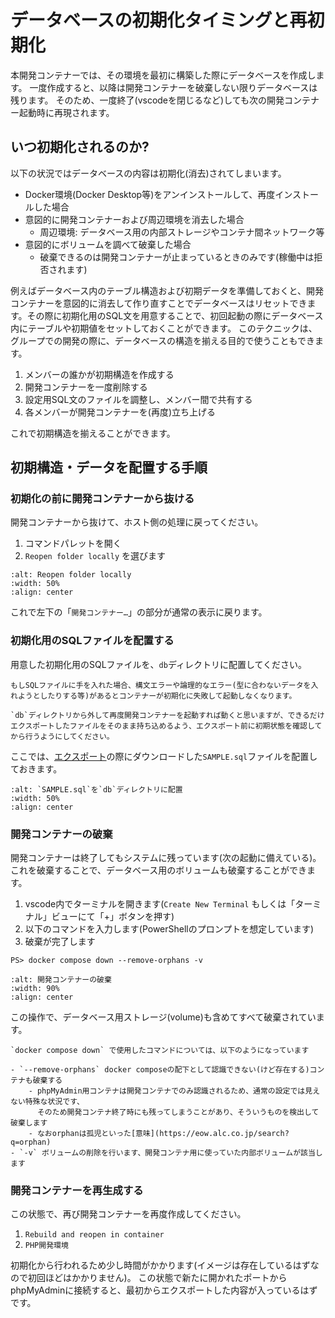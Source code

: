 # データベースの初期化タイミングと再初期化

本開発コンテナーでは、その環境を最初に構築した際にデータベースを作成します。
一度作成すると、以降は開発コンテナーを破棄しない限りデータベースは残ります。
そのため、一度終了(vscodeを閉じるなど)しても次の開発コンテナー起動時に再現されます。

## いつ初期化されるのか?

以下の状況ではデータベースの内容は初期化(消去)されてしまいます。

- Docker環境(Docker Desktop等)をアンインストールして、再度インストールした場合
- 意図的に開発コンテナーおよび周辺環境を消去した場合
    - 周辺環境: データベース用の内部ストレージやコンテナ間ネットワーク等
- 意図的にボリュームを調べて破棄した場合
    - 破棄できるのは開発コンテナーが止まっているときのみです(稼働中は拒否されます)

例えばデータベース内のテーブル構造および初期データを準備しておくと、開発コンテナーを意図的に消去して作り直すことでデータベースはリセットできます。その際に初期化用のSQL文を用意することで、初回起動の際にデータベース内にテーブルや初期値をセットしておくことができます。
このテクニックは、グループでの開発の際に、データベースの構造を揃える目的で使うこともできます。

1. メンバーの誰かが初期構造を作成する
2. 開発コンテナーを一度削除する
3. 設定用SQL文のファイルを調整し、メンバー間で共有する
4. 各メンバーが開発コンテナーを(再度)立ち上げる

これで初期構造を揃えることができます。

## 初期構造・データを配置する手順

### 初期化の前に開発コンテナーから抜ける

開発コンテナーから抜けて、ホスト側の処理に戻ってください。

1. コマンドパレットを開く
2. `Reopen folder locally` を選びます

```{image} images/vscode-reopen-locally.png
:alt: Reopen folder locally
:width: 50%
:align: center
```

これで左下の「`開発コンテナー…`」の部分が通常の表示に戻ります。

### 初期化用のSQLファイルを配置する

用意した初期化用のSQLファイルを、`db`ディレクトリに配置してください。

```{warning}
もしSQLファイルに手を入れた場合、構文エラーや論理的なエラー(型に合わないデータを入れようとしたりする等)があるとコンテナーが初期化に失敗して起動しなくなります。

`db`ディレクトリから外して再度開発コンテナーを起動すれば動くと思いますが、できるだけエクスポートしたファイルをそのまま持ち込めるよう、エクスポート前に初期状態を確認してから行うようにしてください。
```

ここでは、[エクスポート](#export)の際にダウンロードした`SAMPLE.sql`ファイルを配置しておきます。

```{image} images/set-file.png
:alt: `SAMPLE.sql`を`db`ディレクトリに配置
:width: 50%
:align: center
```

### 開発コンテナーの破棄

開発コンテナーは終了してもシステムに残っています(次の起動に備えている)。
これを破棄することで、データベース用のボリュームも破棄することができます。

1. vscode内でターミナルを開きます(`Create New Terminal` もしくは「ターミナル」ビューにて「+」ボタンを押す)
2. 以下のコマンドを入力します(PowerShellのプロンプトを想定しています)
3. 破棄が完了します

```pwsh
PS> docker compose down --remove-orphans -v
```

```{image} images/remove-devcontainers.png
:alt: 開発コンテナーの破棄
:width: 90%
:align: center
```

この操作で、データベース用ストレージ(volume)も含めてすべて破棄されています。

```{note}
`docker compose down` で使用したコマンドについては、以下のようになっています

- `--remove-orphans` docker composeの配下として認識できない(けど存在する)コンテナも破棄する
    - phpMyAdmin用コンテナは開発コンテナでのみ認識されるため、通常の設定では見えない特殊な状況です、
      そのため開発コンテナ終了時にも残ってしまうことがあり、そういうものを検出して破棄します
    - なおorphanは孤児といった[意味](https://eow.alc.co.jp/search?q=orphan)
- `-v` ボリュームの削除を行います、開発コンテナ用に使っていた内部ボリュームが該当します
```


### 開発コンテナーを再生成する

この状態で、再び開発コンテナーを再度作成してください。

1. `Rebuild and reopen in container`
2. `PHP開発環境`

初期化から行われるため少し時間がかかります(イメージは存在しているはずなので初回ほどはかかりません)。
この状態で新たに開かれたポートからphpMyAdminに接続すると、最初からエクスポートした内容が入っているはずです。
